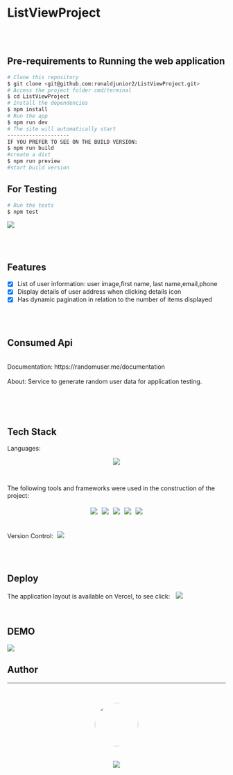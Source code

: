 # ListViewProject

<br><br>

## Pre-requirements to Running the web application

```bash
# Clone this repository
$ git clone <git@github.com:ronaldjunior2/ListViewProject.git>
# Access the project folder cmd/terminal
$ cd ListViewProject
# Install the dependencies
$ npm install
# Run the app
$ npm run dev
# The site will automatically start
--------------------
IF YOU PREFER TO SEE ON THE BUILD VERSION:
$ npm run build
#create a dist
$ npm run preview
#start build version
```

## For Testing

```bash
# Run the tests
$ npm test
```

<img src="https://i.imgur.com/osCOB3Z.png"/>

<br><br>

## Features

- [x] List of user information: user image,first name, last name,email,phone<br>
- [x] Display details of user address when clicking details icon<br>
- [x] Has dynamic pagination in relation to the number of items displayed<br>

<br><br>

## Consumed Api

<br>
Documentation: https://randomuser.me/documentation
<br>
<br>
About: Service to generate random user data for application testing.
<br><br>

<br><br>

## Tech Stack

Languages:<br>

<p align="center">
  <img src="https://img.shields.io/badge/typescript-%23007ACC.svg?style=for-the-badge&logo=typescript&logoColor=white"/>

</p>
<br>

The following tools and frameworks were used in the construction of the project:<br>

<p align="center" style='display: flex; justify-content: center; flex-wrap:wrap; align-items: center; margin: 0 50px;'>
  <img style='margin: 5px;' src="https://img.shields.io/badge/node.js%20-%2343853D.svg?&style=for-the-badge&logo=node.js&logoColor=white"/>
  
  <img style='margin: 5px;' src='https://img.shields.io/badge/jest%20-%235B2F33.svg?&style=for-the-badge&logo=jest&logoColor=white'>

  <img style='margin: 5px;' src="https://img.shields.io/badge/react-%2320232a.svg?style=for-the-badge&logo=react&logoColor=%2361DAFB"/>

   <img style='margin: 5px;' src="https://img.shields.io/badge/bootstrap-%23563D7C.svg?style=for-the-badge&logo=bootstrap&logoColor=white"/>

  <img style='margin: 5px;' src="https://img.shields.io/badge/vite-%23646CFF.svg?style=for-the-badge&logo=vite&logoColor=white"/>

</p>

<br>

<br>
Version Control:

<img style='margin-left: 5px;'  src="https://img.shields.io/badge/github%20-%23121011.svg?&style=for-the-badge&logo=github&logoColor=white"/>

<br><br>

## Deploy

The application layout is available on Vercel, to see click:
<a style='margin-left: 10px;' href='https://list-view-project.vercel.app/'><img src="https://img.shields.io/badge/vercel-%23000000.svg?style=for-the-badge&logo=vercel&logoColor=white"/></a>

<br>

## DEMO

<img src="https://i.imgur.com/KIrpv2a.gif"/>

## Author

---

<br>
<p align='center'>
  <img src="https://avatars.githubusercontent.com/u/48410248?v=4" width="100px;" style="border-radius: 50%;"/>
  <br><br>
<br>
  <a href="https://www.linkedin.com/in/ronaldassuncao/"><img src="https://img.shields.io/badge/linkedin-%230077B5.svg?&style=for-the-badge&logo=linkedin&logoColor=white"/></a>

</p>
